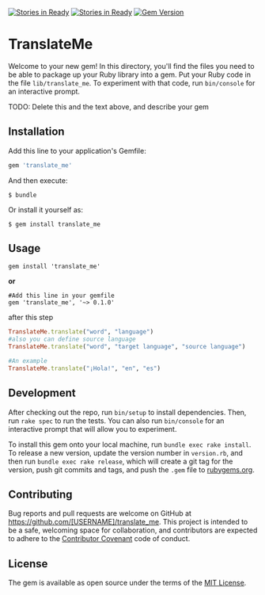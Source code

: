 [![Stories in Ready](https://badge.waffle.io/basestylo/translate_me.png?label=ready&title=Ready)](https://waffle.io/basestylo/translate_me)
[![Stories in Ready](https://badge.waffle.io/basestylo/translate_me.png?label=ready&title=Ready)](https://waffle.io/basestylo/translate_me)
[![Gem Version](https://badge.fury.io/rb/translate_me.svg)](https://badge.fury.io/rb/translate_me)
# TranslateMe

Welcome to your new gem! In this directory, you'll find the files you need to be able to package up your Ruby library into a gem. Put your Ruby code in the file `lib/translate_me`. To experiment with that code, run `bin/console` for an interactive prompt.

TODO: Delete this and the text above, and describe your gem

## Installation

Add this line to your application's Gemfile:

```ruby
gem 'translate_me'
```

And then execute:

    $ bundle

Or install it yourself as:

    $ gem install translate_me

## Usage

```
gem install 'translate_me'
```
__or__

```
#Add this line in your gemfile
gem 'translate_me', '~> 0.1.0'
```
after this step

```ruby
TranslateMe.translate("word", "language")
#also you can define source language
TranslateMe.translate("word", "target language", "source language")

#An example
TranslateMe.translate("¡Hola!", "en", "es")

```

## Development

After checking out the repo, run `bin/setup` to install dependencies. Then, run `rake spec` to run the tests. You can also run `bin/console` for an interactive prompt that will allow you to experiment.

To install this gem onto your local machine, run `bundle exec rake install`. To release a new version, update the version number in `version.rb`, and then run `bundle exec rake release`, which will create a git tag for the version, push git commits and tags, and push the `.gem` file to [rubygems.org](https://rubygems.org).

## Contributing

Bug reports and pull requests are welcome on GitHub at https://github.com/[USERNAME]/translate_me. This project is intended to be a safe, welcoming space for collaboration, and contributors are expected to adhere to the [Contributor Covenant](contributor-covenant.org) code of conduct.


## License

The gem is available as open source under the terms of the [MIT License](http://opensource.org/licenses/MIT).

